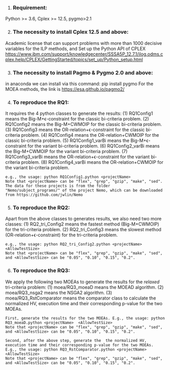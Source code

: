 1. ### Requirement:
Python >= 3.6, Cplex >= 12.5, pygmo>2.1

2. ###  The necessity to install Cplex 12.5 and above:
Academic license that can support problems with more than 1000 decisive variables for the ILP methods, and Set up the Python API of CPLEX https://www.ibm.com/support/knowledgecenter/SSSA5P_12.7.1/ilog.odms.cplex.help/CPLEX/GettingStarted/topics/set_up/Python_setup.html

3. ### The necessity to install Pagmo & Pygmo 2.0 and above: 
in anaconda we can install via this command: pip install pygmo
For the MOEA methods, the link is https://esa.github.io/pagmo2/

4. ### To reproduce the RQ1:
It requires the 4 python classes to generate the results: 
	(1) RQ1Config1 means the Big-M+ϵ-constraint for the classic bi-criteria problem.
	(2) RQ1Config2 means the Big-M+CWMOIP for the classic bi-criteria problem.
	(3) RQ1Config3 means the OR-relation+ϵ-constraint for the classic bi-criteria problem.
	(4) RQ1Config4 means the OR-relation+CWMOIP for the classic bi-criteria problem.
	(5) RQ1Config1_varBi means the Big-M+ϵ-constraint for the variant bi-criteria problem.
	(6) RQ1Config2_varBi means the Big-M+CWMOIP for the variant bi-criteria problem.
	(7) RQ1Config3_varBi means the OR-relation+ϵ-constraint for the variant bi-criteria problem.
	(8) RQ1Config4_varBi means the OR-relation+CWMOIP for the variant bi-criteria problem.
	
	e.g., the usage: python RQ1Config1.python <projectName>  
	Note that <projectName> can be "flex", "grep", "gzip", "make", "sed". The data for these projects is from the folder "Nemo/subject_programs/" of the project Nemo, which can be downloaded from https://github.com/jwlin/Nemo 

5.  ### To reproduce the RQ2:
Apart from the above classes to generates results, we also need two more classes:
	(1) RQ2_tri_Config2 means the fastest method (Big-M+CWMOIP) for the tri-criteria problem.
	(2) RQ2_tri_Config3 means the slowest method (OR-relation+ϵ-constraint) for the tri-criteria problem.
	
	e.g., the usage: python RQ2_tri_Config2.python <projectName>  <AllowTestSize>
	Note that <projectName> can be "flex", "grep", "gzip", "make", "sed", and <AllowTestSize> can be "0.05", "0.10", "0.15", "0.2".
	
6. ### To reproduce the RQ3:
We apply the following two MOEAs to generate the results for the *relaxed* tri-criteria problem: 
	(1) moea/RQ3_moeaD means the MOEAD algorithm.
	(2) moea/RQ3_nsga2 means the NSGA2 algorithm.
	(3) moea/RQ3_RstComparator means the comparator class to calculate the normalized HV, execution time and their corresponding p-value for the two MOEAs. 
	
	First, generate the results for the two MOEAs. E.g., the usage: python RQ3_moeaD.python <projectName>  <AllowTestSize>
	Note that <projectName> can be "flex", "grep", "gzip", "make", "sed", and <AllowTestSize> can be "0.05", "0.10", "0.15", "0.2".
	
	Second, after the above step, generate the  the normalized HV, execution time and their corresponding p-value for the two MOEAs.
	E.g., the usage: python RQ3_RstComparator.python <projectName>  <AllowTestSize>	
	Note that <projectName> can be "flex", "grep", "gzip", "make", "sed", and <AllowTestSize> can be "0.05", "0.10", "0.15", "0.2".
